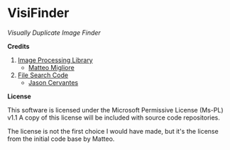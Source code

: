 VisiFinder
==========
*Visually Duplicate Image Finder*

**Credits**

 1. [Image Processing Library](https://similarimagesfinder.codeplex.com/)
     - [Matteo Migliore](http://www.codeplex.com/site/users/view/teoarch)
 2.  [File Search Code](VisiFinder/FileList.cs)
	 - [Jason Cervantes](https://github.com/zenforic)

**License**

This software is licensed under the Microsoft Permissive License (Ms-PL) v1.1
A copy of this license will be included with source code repositories.

The license is not the first choice I would have made, but it's the license from the initial code base by Matteo.